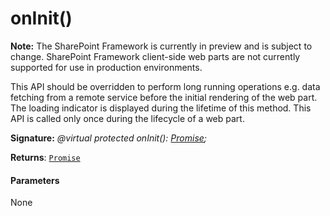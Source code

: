 # onInit()
**Note:** The SharePoint Framework is currently in preview and is subject to change. SharePoint Framework client-side web parts are not currently supported for use in production environments.



This API should be overridden to perform long running operations e.g. data fetching from a remote service before the initial rendering of the web part. The loading indicator is displayed during the lifetime of this method. This API is called only once during the lifecycle of a web part.

**Signature:** _@virtual protected onInit(): [Promise](../../web-apis/class/promise.md)<void>;_

**Returns**: [`Promise`](../../web-apis/class/promise.md)<void>





#### Parameters
None


